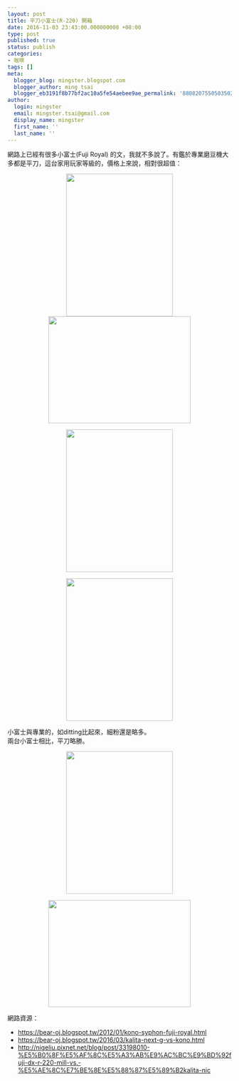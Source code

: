 ```yaml
---
layout: post
title: 平刀小富士(R-220) 開箱
date: 2016-11-03 23:43:00.000000000 +08:00
type: post
published: true
status: publish
categories:
- 咖啡
tags: []
meta:
  blogger_blog: mingster.blogspot.com
  blogger_author: ming tsai
  blogger_eb3191f8b77bf2ac10a5fe54aebee9ae_permalink: '8808207550503502590'
author:
  login: mingster
  email: mingster.tsai@gmail.com
  display_name: mingster
  first_name: ''
  last_name: ''
---
```

<p>網路上已經有很多小富士(Fuji Royal) 的文，我就不多說了。有鑑於專業磨豆機大多都是平刀，這台家用玩家等級的，價格上來說，相對很超值：</p>
<div class="separator" style="clear:both;text-align:center;"><a href="https://mingster.files.wordpress.com/2016/11/16efa-img_1047.jpg" style="margin-left:1em;margin-right:1em;"><img border="0" height="320" src="{{ site.JB.IMAGE_PATH }}/16efa-img_1047.jpg?w=225" width="240" /></a></div>
<div class="separator" style="clear:both;text-align:center;"><a href="https://mingster.files.wordpress.com/2016/11/3260f-img_1042.jpg" style="margin-left:1em;margin-right:1em;"><img border="0" height="240" src="{{ site.JB.IMAGE_PATH }}/3260f-img_1042.jpg?w=300" width="320" /></a></div>
<p>
<div class="separator" style="clear:both;text-align:center;"><a href="https://mingster.files.wordpress.com/2016/11/d3a36-img_1043.jpg" style="margin-left:1em;margin-right:1em;"><img border="0" height="320" src="{{ site.JB.IMAGE_PATH }}/d3a36-img_1043.jpg?w=225" width="240" /></a></div>
<p>
<div class="separator" style="clear:both;text-align:center;"><a href="https://mingster.files.wordpress.com/2016/11/6299c-img_1044.jpg" style="margin-left:1em;margin-right:1em;"><img border="0" height="320" src="{{ site.JB.IMAGE_PATH }}/6299c-img_1044.jpg?w=225" width="240" /></a></div>
<div class="separator" style="clear:both;text-align:center;"></div>
<div class="separator" style="clear:both;text-align:center;"></div>
<p>小富士與專業的，如ditting比起來，細粉還是略多。<br />兩台小富士相比，平刀略勝。
<div class="separator" style="clear:both;text-align:center;"><a href="https://mingster.files.wordpress.com/2016/11/90d9d-img_1050.jpg" style="margin-left:1em;margin-right:1em;"><img border="0" height="320" src="{{ site.JB.IMAGE_PATH }}/90d9d-img_1050.jpg?w=225" width="240" /></a></div>
<p>
<div class="separator" style="clear:both;text-align:center;"><a href="https://mingster.files.wordpress.com/2016/11/6d6e2-img_1051.jpg" style="margin-left:1em;margin-right:1em;"><img border="0" height="240" src="{{ site.JB.IMAGE_PATH }}/6d6e2-img_1051.jpg?w=300" width="320" /></a></div>
<div class="separator" style="clear:both;text-align:center;"></div>
<p>網路資源：
<ul>
<li><a href="https://bear-oj.blogspot.tw/2012/01/kono-syphon-fuji-royal.html">https://bear-oj.blogspot.tw/2012/01/kono-syphon-fuji-royal.html</a></li>
<li><a href="https://bear-oj.blogspot.tw/2016/03/kalita-next-g-vs-kono.html">https://bear-oj.blogspot.tw/2016/03/kalita-next-g-vs-kono.html</a></li>
<li><a href="http://nigeliu.pixnet.net/blog/post/33198010-%E5%B0%8F%E5%AF%8C%E5%A3%AB%E9%AC%BC%E9%BD%92fuji-dx-r-220-mill-vs.-%E5%AE%8C%E7%BE%8E%E5%88%87%E5%89%B2kalita-nic">http://nigeliu.pixnet.net/blog/post/33198010-%E5%B0%8F%E5%AF%8C%E5%A3%AB%E9%AC%BC%E9%BD%92fuji-dx-r-220-mill-vs.-%E5%AE%8C%E7%BE%8E%E5%88%87%E5%89%B2kalita-nic</a></li>
</ul>
